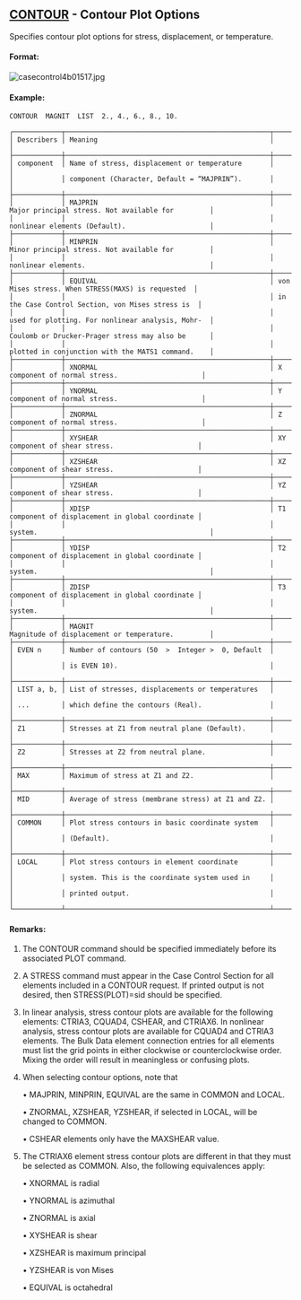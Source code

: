 ## [CONTOUR](https://help.hexagonmi.com/bundle/MSC_Nastran_2022.4/page/Nastran_Combined_Book/qrg/casecontrol4b/TOC.CONTOUR.xhtml) - Contour Plot Options

Specifies contour plot options for stress, displacement, or temperature.

#### Format:

![casecontrol4b01517.jpg](https://help-be.hexagonmi.com/bundle/MSC_Nastran_2022.4/page/Nastran_Combined_Book/qrg/casecontrol4b/../../../assets/casecontrol4b01517.jpg?_LANG=enus)  

#### Example:

```nastran
CONTOUR  MAGNIT  LIST  2., 4., 6., 8., 10.
```

```text
┌────────────┬───────────────────────────────────────────────────┬───────────────────────────────────────────────────┐
│ Describers │ Meaning                                           │                                                   │
├────────────┼───────────────────────────────────────────────────┼───────────────────────────────────────────────────┤
│ component  │ Name of stress, displacement or temperature       │                                                   │
│            │ component (Character, Default = “MAJPRIN”).       │                                                   │
├────────────┼───────────────────────────────────────────────────┼───────────────────────────────────────────────────┤
│            │ MAJPRIN                                           │ Major principal stress. Not available for         │
│            │                                                   │ nonlinear elements (Default).                     │
├────────────┼───────────────────────────────────────────────────┼───────────────────────────────────────────────────┤
│            │ MINPRIN                                           │ Minor principal stress. Not available for         │
│            │                                                   │ nonlinear elements.                               │
├────────────┼───────────────────────────────────────────────────┼───────────────────────────────────────────────────┤
│            │ EQUIVAL                                           │ von Mises stress. When STRESS(MAXS) is requested  │
│            │                                                   │ in the Case Control Section, von Mises stress is  │
│            │                                                   │ used for plotting. For nonlinear analysis, Mohr-  │
│            │                                                   │ Coulomb or Drucker-Prager stress may also be      │
│            │                                                   │ plotted in conjunction with the MATS1 command.    │
├────────────┼───────────────────────────────────────────────────┼───────────────────────────────────────────────────┤
│            │ XNORMAL                                           │ X component of normal stress.                     │
├────────────┼───────────────────────────────────────────────────┼───────────────────────────────────────────────────┤
│            │ YNORMAL                                           │ Y component of normal stress.                     │
├────────────┼───────────────────────────────────────────────────┼───────────────────────────────────────────────────┤
│            │ ZNORMAL                                           │ Z component of normal stress.                     │
├────────────┼───────────────────────────────────────────────────┼───────────────────────────────────────────────────┤
│            │ XYSHEAR                                           │ XY component of shear stress.                     │
├────────────┼───────────────────────────────────────────────────┼───────────────────────────────────────────────────┤
│            │ XZSHEAR                                           │ XZ component of shear stress.                     │
├────────────┼───────────────────────────────────────────────────┼───────────────────────────────────────────────────┤
│            │ YZSHEAR                                           │ YZ component of shear stress.                     │
├────────────┼───────────────────────────────────────────────────┼───────────────────────────────────────────────────┤
│            │ XDISP                                             │ T1 component of displacement in global coordinate │
│            │                                                   │ system.                                           │
├────────────┼───────────────────────────────────────────────────┼───────────────────────────────────────────────────┤
│            │ YDISP                                             │ T2 component of displacement in global coordinate │
│            │                                                   │ system.                                           │
├────────────┼───────────────────────────────────────────────────┼───────────────────────────────────────────────────┤
│            │ ZDISP                                             │ T3 component of displacement in global coordinate │
│            │                                                   │ system.                                           │
├────────────┼───────────────────────────────────────────────────┼───────────────────────────────────────────────────┤
│            │ MAGNIT                                            │ Magnitude of displacement or temperature.         │
├────────────┼───────────────────────────────────────────────────┼───────────────────────────────────────────────────┤
│ EVEN n     │ Number of contours (50  >  Integer >  0, Default  │                                                   │
│            │ is EVEN 10).                                      │                                                   │
├────────────┼───────────────────────────────────────────────────┼───────────────────────────────────────────────────┤
│ LIST a, b, │ List of stresses, displacements or temperatures   │                                                   │
│ ...        │ which define the contours (Real).                 │                                                   │
├────────────┼───────────────────────────────────────────────────┼───────────────────────────────────────────────────┤
│ Z1         │ Stresses at Z1 from neutral plane (Default).      │                                                   │
├────────────┼───────────────────────────────────────────────────┼───────────────────────────────────────────────────┤
│ Z2         │ Stresses at Z2 from neutral plane.                │                                                   │
├────────────┼───────────────────────────────────────────────────┼───────────────────────────────────────────────────┤
│ MAX        │ Maximum of stress at Z1 and Z2.                   │                                                   │
├────────────┼───────────────────────────────────────────────────┼───────────────────────────────────────────────────┤
│ MID        │ Average of stress (membrane stress) at Z1 and Z2. │                                                   │
├────────────┼───────────────────────────────────────────────────┼───────────────────────────────────────────────────┤
│ COMMON     │ Plot stress contours in basic coordinate system   │                                                   │
│            │ (Default).                                        │                                                   │
├────────────┼───────────────────────────────────────────────────┼───────────────────────────────────────────────────┤
│ LOCAL      │ Plot stress contours in element coordinate        │                                                   │
│            │ system. This is the coordinate system used in     │                                                   │
│            │ printed output.                                   │                                                   │
└────────────┴───────────────────────────────────────────────────┴───────────────────────────────────────────────────┘
```

#### Remarks:

1. The CONTOUR command should be specified immediately before its associated PLOT command.

2. A STRESS command must appear in the Case Control Section for all elements included in a CONTOUR request. If printed output is not desired, then STRESS(PLOT)=sid should be specified.

3. In linear analysis, stress contour plots are available for the following elements: CTRIA3, CQUAD4, CSHEAR, and CTRlAX6. In nonlinear analysis, stress contour plots are available for CQUAD4 and CTRlA3 elements. The Bulk Data element connection entries for all elements must list the grid points in either clockwise or counterclockwise order. Mixing the order will result in meaningless or confusing plots.

4. When selecting contour options, note that

     • MAJPRIN, MINPRIN, EQUIVAL are the same in COMMON and LOCAL.

     • ZNORMAL, XZSHEAR, YZSHEAR, if selected in LOCAL, will be changed to COMMON.

     • CSHEAR elements only have the MAXSHEAR value.

5. The CTRIAX6 element stress contour plots are different in that they must be selected as COMMON. Also, the following equivalences apply:

     • XNORMAL is radial

     • YNORMAL is azimuthal

     • ZNORMAL is axial

     • XYSHEAR is shear

     • XZSHEAR is maximum principal

     • YZSHEAR is von Mises

     • EQUIVAL is octahedral

